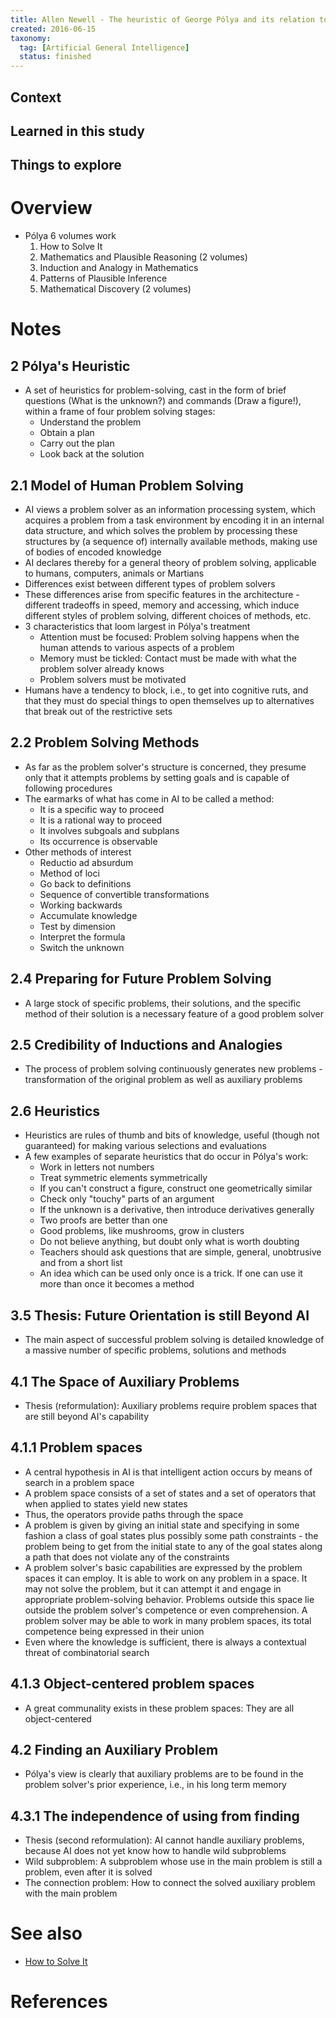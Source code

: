 ```yaml
---
title: Allen Newell - The heuristic of George Pólya and its relation to artificial intelligence (1981)
created: 2016-06-15
taxonomy:
  tag: [Artificial General Intelligence]
  status: finished
---
```


## Context

## Learned in this study

## Things to explore

# Overview
* Pólya 6 volumes work
	1. How to Solve It
	2. Mathematics and Plausible Reasoning (2 volumes)
	3. Induction and Analogy in Mathematics
	4. Patterns of Plausible Inference
	5. Mathematical Discovery (2 volumes)

# Notes
## 2 Pólya's Heuristic
* A set of heuristics for problem-solving, cast in the form of brief questions (What is the unknown?) and commands (Draw a figure!), within a frame of four problem solving stages:
	* Understand the problem
	* Obtain a plan
	* Carry out the plan
	* Look back at the solution

## 2.1 Model of Human Problem Solving
* AI views a problem solver as an information processing system, which acquires a problem from a task environment by encoding it in an internal data structure, and which solves the problem by processing these structures by (a sequence of) internally available methods, making use of bodies of encoded knowledge
* AI declares thereby for a general theory of problem solving, applicable to humans, computers, animals or Martians
* Differences exist between different types of problem solvers
* These differences arise from specific features in the architecture - different tradeoffs in speed, memory and accessing, which induce different styles of problem solving, different choices of methods, etc.
* 3 characteristics that loom largest in Pólya's treatment
	* Attention must be focused: Problem solving happens when the human attends to various aspects of a problem
	* Memory must be tickled: Contact must be made with what the problem solver already knows
	* Problem solvers must be motivated
* Humans have a tendency to block, i.e., to get into cognitive ruts, and that they must do special things to open themselves up to alternatives that break out of the restrictive sets

## 2.2 Problem Solving Methods
* As far as the problem solver's structure is concerned, they presume only that it attempts problems by setting goals and is capable of following procedures
* The earmarks of what has come in AI to be called a method:
	* It is a specific way to proceed
	* It is a rational way to proceed
	* It involves subgoals and subplans
	* Its occurrence is observable
* Other methods of interest
	* Reductio ad absurdum
	* Method of loci
	* Go back to definitions
	* Sequence of convertible transformations
	* Working backwards
	* Accumulate knowledge
	* Test by dimension
	* Interpret the formula
	* Switch the unknown

## 2.4 Preparing for Future Problem Solving
* A large stock of specific problems, their solutions, and the specific method of their solution is a necessary feature of a good problem solver

## 2.5 Credibility of Inductions and Analogies
* The process of problem solving continuously generates new problems - transformation of the original problem as well as auxiliary problems

## 2.6 Heuristics
* Heuristics are rules of thumb and bits of knowledge, useful (though not guaranteed) for making various selections and evaluations
* A few examples of separate heuristics that do occur in Pólya's work:
	* Work in letters not numbers
	* Treat symmetric elements symmetrically
	* If you can't construct a figure, construct one geometrically similar
	* Check only "touchy" parts of an argument
	* If the unknown is a derivative, then introduce derivatives generally
	* Two proofs are better than one
	* Good problems, like mushrooms, grow in clusters
	* Do not believe anything, but doubt only what is worth doubting
	* Teachers should ask questions that are simple, general, unobtrusive and from a short list
	* An idea which can be used only once is a trick. If one can use it more than once it becomes a method

## 3.5 Thesis: Future Orientation is still Beyond AI
* The main aspect of successful problem solving is detailed knowledge of a massive number of specific problems, solutions and methods

## 4.1 The Space of Auxiliary Problems
* Thesis (reformulation): Auxiliary problems require problem spaces that are still beyond AI's capability

## 4.1.1 Problem spaces
* A central hypothesis in AI is that intelligent action occurs by means of search in a problem space
* A problem space consists of a set of states and a set of operators that when applied to states yield new states
* Thus, the operators provide paths through the space
* A problem is given by giving an initial state and specifying in some fashion a class of goal states plus possibly some path constraints - the problem being to get from the initial state to any of the goal states along a path that does not violate any of the constraints
* A problem solver's basic capabilities are expressed by the problem spaces it can employ. It is able to work on any problem in a space. It may not solve the problem, but it can attempt it and engage in appropriate problem-solving behavior. Problems outside this space lie outside the problem solver's competence or even comprehension. A problem solver may be able to work in many problem spaces, its total competence being expressed in their union
* Even where the knowledge is sufficient, there is always a contextual threat of combinatorial search

## 4.1.3 Object-centered problem spaces
* A great communality exists in these problem spaces: They are all object-centered

## 4.2 Finding an Auxiliary Problem
* Pólya's view is clearly that auxiliary problems are to be found in the problem solver's prior experience, i.e., in his long term memory

## 4.3.1 The independence of using from finding
* Thesis (second reformulation): AI cannot handle auxiliary problems, because AI does not yet know how to handle wild subproblems
* Wild subproblem: A subproblem whose use in the main problem is still a problem, even after it is solved
* The connection problem: How to connect the solved auxiliary problem with the main problem

# See also
* [How to Solve It](../../books/how-to-solve-it/article.md)

# References
